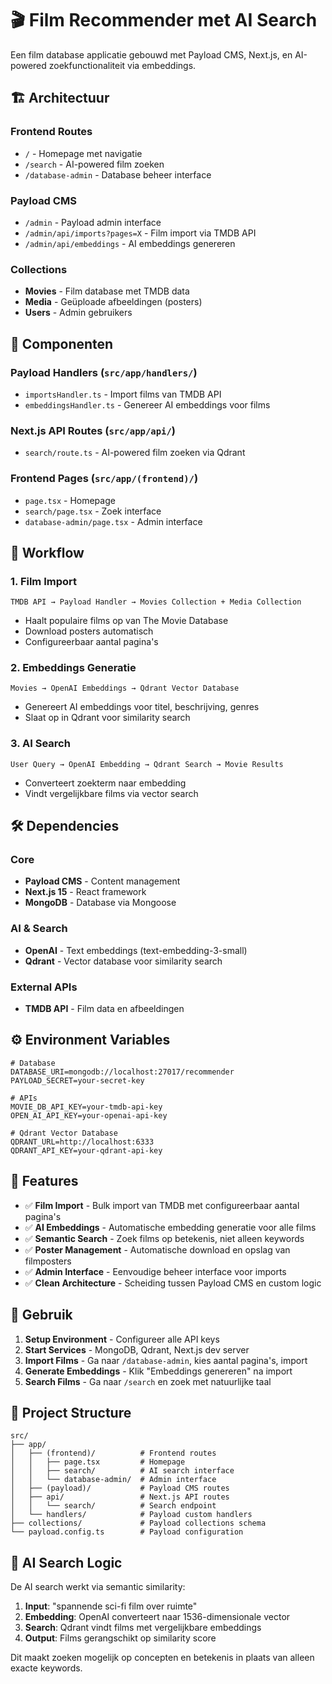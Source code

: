 # 🎬 Film Recommender met AI Search

Een film database applicatie gebouwd met Payload CMS, Next.js, en AI-powered zoekfunctionaliteit via embeddings.

## 🏗️ Architectuur

### **Frontend Routes**

- `/` - Homepage met navigatie
- `/search` - AI-powered film zoeken
- `/database-admin` - Database beheer interface

### **Payload CMS**

- `/admin` - Payload admin interface
- `/admin/api/imports?pages=X` - Film import via TMDB API
- `/admin/api/embeddings` - AI embeddings genereren

### **Collections**

- **Movies** - Film database met TMDB data
- **Media** - Geüploade afbeeldingen (posters)
- **Users** - Admin gebruikers

## 🔧 Componenten

### **Payload Handlers** (`src/app/handlers/`)

- `importsHandler.ts` - Import films van TMDB API
- `embeddingsHandler.ts` - Genereer AI embeddings voor films

### **Next.js API Routes** (`src/app/api/`)

- `search/route.ts` - AI-powered film zoeken via Qdrant

### **Frontend Pages** (`src/app/(frontend)/`)

- `page.tsx` - Homepage
- `search/page.tsx` - Zoek interface
- `database-admin/page.tsx` - Admin interface

## 🚀 Workflow

### **1. Film Import**

```
TMDB API → Payload Handler → Movies Collection + Media Collection
```

- Haalt populaire films op van The Movie Database
- Download posters automatisch
- Configureerbaar aantal pagina's

### **2. Embeddings Generatie**

```
Movies → OpenAI Embeddings → Qdrant Vector Database
```

- Genereert AI embeddings voor titel, beschrijving, genres
- Slaat op in Qdrant voor similarity search

### **3. AI Search**

```
User Query → OpenAI Embedding → Qdrant Search → Movie Results
```

- Converteert zoekterm naar embedding
- Vindt vergelijkbare films via vector search

## 🛠️ Dependencies

### **Core**

- **Payload CMS** - Content management
- **Next.js 15** - React framework
- **MongoDB** - Database via Mongoose

### **AI & Search**

- **OpenAI** - Text embeddings (text-embedding-3-small)
- **Qdrant** - Vector database voor similarity search

### **External APIs**

- **TMDB API** - Film data en afbeeldingen

## ⚙️ Environment Variables

```env
# Database
DATABASE_URI=mongodb://localhost:27017/recommender
PAYLOAD_SECRET=your-secret-key

# APIs
MOVIE_DB_API_KEY=your-tmdb-api-key
OPEN_AI_API_KEY=your-openai-api-key

# Qdrant Vector Database
QDRANT_URL=http://localhost:6333
QDRANT_API_KEY=your-qdrant-api-key
```

## 🎯 Features

- ✅ **Film Import** - Bulk import van TMDB met configureerbaar aantal pagina's
- ✅ **AI Embeddings** - Automatische embedding generatie voor alle films
- ✅ **Semantic Search** - Zoek films op betekenis, niet alleen keywords
- ✅ **Poster Management** - Automatische download en opslag van filmposters
- ✅ **Admin Interface** - Eenvoudige beheer interface voor imports
- ✅ **Clean Architecture** - Scheiding tussen Payload CMS en custom logic

## 🔄 Gebruik

1. **Setup Environment** - Configureer alle API keys
2. **Start Services** - MongoDB, Qdrant, Next.js dev server
3. **Import Films** - Ga naar `/database-admin`, kies aantal pagina's, import
4. **Generate Embeddings** - Klik "Embeddings genereren" na import
5. **Search Films** - Ga naar `/search` en zoek met natuurlijke taal

## 📁 Project Structure

```
src/
├── app/
│   ├── (frontend)/          # Frontend routes
│   │   ├── page.tsx         # Homepage
│   │   ├── search/          # AI search interface
│   │   └── database-admin/  # Admin interface
│   ├── (payload)/           # Payload CMS routes
│   ├── api/                 # Next.js API routes
│   │   └── search/          # Search endpoint
│   └── handlers/            # Payload custom handlers
├── collections/             # Payload collections schema
└── payload.config.ts        # Payload configuration
```

## 🧠 AI Search Logic

De AI search werkt via semantic similarity:

1. **Input**: "spannende sci-fi film over ruimte"
2. **Embedding**: OpenAI converteert naar 1536-dimensionale vector
3. **Search**: Qdrant vindt films met vergelijkbare embeddings
4. **Output**: Films gerangschikt op similarity score

Dit maakt zoeken mogelijk op concepten en betekenis in plaats van alleen exacte keywords.
